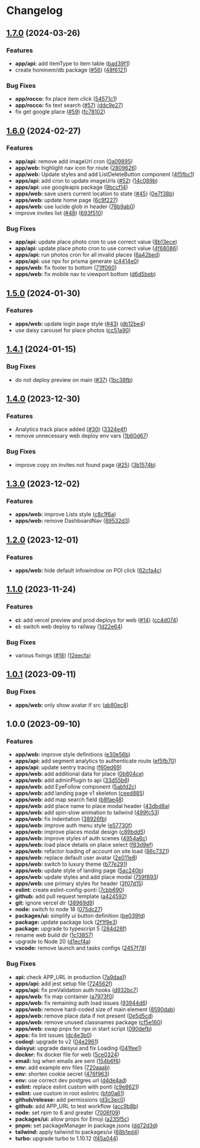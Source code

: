 # Changelog

## [1.7.0](https://github.com/theponti/rocco/compare/v1.6.0...v1.7.0) (2024-03-26)


### Features

* **app/api:** add itemType to item table ([bad39f1](https://github.com/theponti/rocco/commit/bad39f1cbc5e085e4fe5b2f8aed02337bf48c93b))
* create hominem/db package ([#56](https://github.com/theponti/rocco/issues/56)) ([48f6121](https://github.com/theponti/rocco/commit/48f6121f6b5f3b4d41dd27360a77f3dda5f52264))


### Bug Fixes

* **app/rocco:** fix place item click ([54571c1](https://github.com/theponti/rocco/commit/54571c1dc945f2e72759538b23a178c0cc65ae54))
* **app/rocco:** fix text search ([#57](https://github.com/theponti/rocco/issues/57)) ([ddc9e27](https://github.com/theponti/rocco/commit/ddc9e2732bfa2ab9785147a8193ba196c8eb03f1))
* fix get google place ([#59](https://github.com/theponti/rocco/issues/59)) ([fc78102](https://github.com/theponti/rocco/commit/fc78102c942456f3d594418824c688da06e0038b))

## [1.6.0](https://github.com/theponti/rocco/compare/v1.5.0...v1.6.0) (2024-02-27)


### Features

* **app/api:** remove add imageUrl cron ([0a09895](https://github.com/theponti/rocco/commit/0a0989565af7f8a213067e54e188f9ad69267770))
* **app/web:** highlight nav icon for route ([2809626](https://github.com/theponti/rocco/commit/2809626b5bdd9336502092265b43cf9d4976e5b5))
* **app/web:** Update styles and add ListDeleteButton component ([4f5fbc1](https://github.com/theponti/rocco/commit/4f5fbc1b075e9924b9ea120c3d12ac8d0b39f3f5))
* **apps/api:** add cron to update imageUrls ([#52](https://github.com/theponti/rocco/issues/52)) ([14c089b](https://github.com/theponti/rocco/commit/14c089b402896e6f728ee90bfe4df8f0064250cb))
* **apps/api:** use googleapis package ([9bccf14](https://github.com/theponti/rocco/commit/9bccf14ee68dab194ae7c4372e5dc9844eba1364))
* **apps/web:** save users current location to state ([#45](https://github.com/theponti/rocco/issues/45)) ([0e7f38b](https://github.com/theponti/rocco/commit/0e7f38bcdc2791761e7b290d1f838b50dd8e89ce))
* **apps/web:** update home page ([6c9f227](https://github.com/theponti/rocco/commit/6c9f227ca36b6d3168cfba4057c3fa8f77511118))
* **apps/web:** use lucide glob in header ([78b9ab0](https://github.com/theponti/rocco/commit/78b9ab0b8b45133b329fea485bbe43d64b0708a8))
* improve invites list ([#48](https://github.com/theponti/rocco/issues/48)) ([693f510](https://github.com/theponti/rocco/commit/693f510aff87e0796c94d62d65363cae6ac0de5a))


### Bug Fixes

* **app/api:** update place photo cron to use correct value ([8b13ece](https://github.com/theponti/rocco/commit/8b13ece409ed83589d27c33c60ced637ee25cf10))
* **app/api:** update place photo cron to use correct value ([4f68086](https://github.com/theponti/rocco/commit/4f68086697f6873980dec50ce515df9ab4840806))
* **apps/api:** run photos cron for all invalid places ([6a42bed](https://github.com/theponti/rocco/commit/6a42bed2830ce8a47ce06953998b6251cc7ea1da))
* **apps/api:** use npx for prisma generate ([c4414e0](https://github.com/theponti/rocco/commit/c4414e0d55c5442d673452a213f7e047b41854e4))
* **apps/web:** fix footer to bottom ([71ff060](https://github.com/theponti/rocco/commit/71ff060f860bbd2bc3095e9340643ea532b663a1))
* **apps/web:** fix mobile nav to viewport bottom ([d6d5beb](https://github.com/theponti/rocco/commit/d6d5beb40c4f3781d8f48ad307f0223b553012d3))

## [1.5.0](https://github.com/theponti/rocco/compare/v1.4.1...v1.5.0) (2024-01-30)


### Features

* **apps/web:** update login page style ([#43](https://github.com/theponti/rocco/issues/43)) ([db12be4](https://github.com/theponti/rocco/commit/db12be4f2a6104429b3044e481b9c909f25bbb19))
* use daisy carousel for place photos ([cc51a90](https://github.com/theponti/rocco/commit/cc51a90fdc90ae261ae6d2a924169b8bab234248))

## [1.4.1](https://github.com/theponti/rocco/compare/v1.4.0...v1.4.1) (2024-01-15)


### Bug Fixes

* do not deploy preview on main ([#37](https://github.com/theponti/rocco/issues/37)) ([1bc38fb](https://github.com/theponti/rocco/commit/1bc38fb088218e8c7cf5c76533d99f85b908366b))

## [1.4.0](https://github.com/theponti/rocco/compare/v1.3.0...v1.4.0) (2023-12-30)


### Features

* Analytics track place added ([#30](https://github.com/theponti/rocco/issues/30)) ([3324e4f](https://github.com/theponti/rocco/commit/3324e4f3c66217001211ba8fa808ea24747deb83))
* remove unnecessary web deploy env vars ([1b60d67](https://github.com/theponti/rocco/commit/1b60d67d94a120ef49395984fb2305a5946bf23f))


### Bug Fixes

* improve copy on invites not found page ([#25](https://github.com/theponti/rocco/issues/25)) ([3b1574b](https://github.com/theponti/rocco/commit/3b1574bcf74642e244ba6a7e82f7a172aefbe61c))

## [1.3.0](https://github.com/theponti/rocco/compare/v1.2.0...v1.3.0) (2023-12-02)


### Features

* **apps/web:** improve Lists style ([c8c1f6a](https://github.com/theponti/rocco/commit/c8c1f6a5a3821fc49d2489cb6a5d0691e9b0737f))
* **apps/web:** remove DashboardNav ([89532d3](https://github.com/theponti/rocco/commit/89532d31d2667ac4f1f5912866c83c9d3a6bf13d))

## [1.2.0](https://github.com/theponti/rocco/compare/v1.1.0...v1.2.0) (2023-12-01)


### Features

* **apps/web:** hide default infowindow on POI click ([62cfa4c](https://github.com/theponti/rocco/commit/62cfa4c47af757c1b66e0fb21ff090848ed2a014))

## [1.1.0](https://github.com/theponti/rocco/compare/v1.0.1...v1.1.0) (2023-11-24)


### Features

* **ci:** add vercel preview and prod deploys for web ([#14](https://github.com/theponti/rocco/issues/14)) ([cc4d074](https://github.com/theponti/rocco/commit/cc4d074418924bce1ecb688378243733534fea90))
* **ci:** switch web deploy to railway ([1d22e64](https://github.com/theponti/rocco/commit/1d22e644effe153f45f049178ea635182bca2fe6))


### Bug Fixes

* various fixings ([#18](https://github.com/theponti/rocco/issues/18)) ([12eecfa](https://github.com/theponti/rocco/commit/12eecfaab901da3aa8aac47e6be319cde4b36404))

## [1.0.1](https://github.com/theponti/rocco/compare/v1.0.0...v1.0.1) (2023-09-11)


### Bug Fixes

* **apps/web:** only show avatar if src ([ab80ec8](https://github.com/theponti/rocco/commit/ab80ec882aec765ae01ce9b5aaba2138580389a8))

## 1.0.0 (2023-09-10)


### Features

* **app/web:** improve style definitions ([e30e56b](https://github.com/theponti/rocco/commit/e30e56b71b7d2136fb34e7274d192c638a04b218))
* **apps/api:** add segment analytics to authenticate route ([ef5fb70](https://github.com/theponti/rocco/commit/ef5fb7052face0ea3451ddbc19f4210bae1ee6ae))
* **apps/api:** update sentry tracing ([f60ed69](https://github.com/theponti/rocco/commit/f60ed69789b589681aa0846924c85ab0a7351aab))
* **apps/web:** add additional data for place ([0b804ce](https://github.com/theponti/rocco/commit/0b804ce0ea84b5e40f3b27855d9ca5673ee8e0e6))
* **apps/web:** add adminPlugin to api ([33d55b6](https://github.com/theponti/rocco/commit/33d55b61f93f09a24998bafee2b7cf1523d6e691))
* **apps/web:** add EyeFollow component ([5abfd2c](https://github.com/theponti/rocco/commit/5abfd2c7e1ce70f00f555e9fc7cfb98678b21d7f))
* **apps/web:** add landing page v1 skeleton ([ceed885](https://github.com/theponti/rocco/commit/ceed8858712b6760a044a00573d91d689197a1fb))
* **apps/web:** add map search field ([b8fae48](https://github.com/theponti/rocco/commit/b8fae48a84fe8a1f8428c52535839cec15f00f76))
* **apps/web:** add place name to place modal header ([43dbd8a](https://github.com/theponti/rocco/commit/43dbd8ad3b6ceba0073f395bb379a17588d64643))
* **apps/web:** add spin-slow animation to tailwind ([499fc53](https://github.com/theponti/rocco/commit/499fc5372909740aaefb341c5f02a4c5063c9884))
* **apps/web:** fix indentation ([38926fb](https://github.com/theponti/rocco/commit/38926fbaf39cd3f15ff7ff3481060d2dd74acce7))
* **apps/web:** improve auth menu style ([e57730f](https://github.com/theponti/rocco/commit/e57730f31078079190c61ed2b4eec184631315a6))
* **apps/web:** improve places modal design ([c89bdd5](https://github.com/theponti/rocco/commit/c89bdd5918ae5902b888c474325391d8d8489507))
* **apps/web:** improve styles of auth scenes ([4954a6c](https://github.com/theponti/rocco/commit/4954a6c0ca29c3ebdc7772299800e68cb67a6226))
* **apps/web:** load place details on place select ([f83d9ef](https://github.com/theponti/rocco/commit/f83d9ef5745b2dd3f497215ec75df39630fce388))
* **apps/web:** refactor loading of account on site load ([86c7321](https://github.com/theponti/rocco/commit/86c7321257f974e01751af17299ea8d7546138fb))
* **apps/web:** replace default user avatar ([2e011e8](https://github.com/theponti/rocco/commit/2e011e8c05a0ba204e31659344dfb0fe76295f14))
* **apps/web:** switch to luxury theme ([b77e291](https://github.com/theponti/rocco/commit/b77e2917fd4b5b6129f4612305c2f1e58f4e8d87))
* **apps/web:** update style of landing page ([5ac240b](https://github.com/theponti/rocco/commit/5ac240bac6804bea7a34cfa6f58d33e432506fe8))
* **apps/web:** update styles and add place modal ([759f893](https://github.com/theponti/rocco/commit/759f893423a3c15427f10d8f5adbcf1aa2891249))
* **apps/web:** use primary styles for header ([3f07d15](https://github.com/theponti/rocco/commit/3f07d15a7340a067c28a4a66004e4db473d90302))
* **eslint:** create eslint-config-ponti ([7cbb690](https://github.com/theponti/rocco/commit/7cbb69096b456af9d4e97157a1f0c47f830bbd91))
* **github:** add pull request template ([a424592](https://github.com/theponti/rocco/commit/a424592f9eacd4e545e4d317ce1264ad5f3f32be))
* **git:** ignore vercel dir ([38969d9](https://github.com/theponti/rocco/commit/38969d9648ba62426deecf8556d5cf48836a62e4))
* **node:** switch to node 18 ([075dc27](https://github.com/theponti/rocco/commit/075dc2720b410d04dcaf5b69dd093e4179fad487))
* **packages/ui:** simplify ui button definition ([be039fd](https://github.com/theponti/rocco/commit/be039fdcc90a130eacf43df9e920c9a20413bb66))
* **package:** update package lock ([2f1f9e3](https://github.com/theponti/rocco/commit/2f1f9e363542e3053deb859decd5ff51649865d8))
* **package:** upgrade to typescript 5 ([284d26f](https://github.com/theponti/rocco/commit/284d26f3c3aae45969473f2695d74991386d8e5c))
* rename web build dir ([1c13857](https://github.com/theponti/rocco/commit/1c138575515c53eb72fb90c9bb7a9cc213c8e5c3))
* upgrade to Node 20 ([d1ecf4a](https://github.com/theponti/rocco/commit/d1ecf4a38c364b269d5fe0e765008a93c3d9c7ab))
* **vscode:** remove launch and tasks configs ([2457f78](https://github.com/theponti/rocco/commit/2457f78726d661b66abb6e02c4634479a666e772))


### Bug Fixes

* **api:** check APP_URL in production ([7a9daa1](https://github.com/theponti/rocco/commit/7a9daa19022bcf4e0e5af4a4699d3a29937566e3))
* **apps/api:** add jest setup file ([724562f](https://github.com/theponti/rocco/commit/724562fdbe6857b1f6f479a452e34f1d3e4e44ed))
* **apps/api:** fix preValidation auth hooks ([d932bc7](https://github.com/theponti/rocco/commit/d932bc70aebb4b86147ed55f7df2f7a282408401))
* **apps/web:** fix map container ([a7973f0](https://github.com/theponti/rocco/commit/a7973f0da3791324a6950b2ff535e100b2cedaf1))
* **apps/web:** fix remaining auth load issues ([93944d6](https://github.com/theponti/rocco/commit/93944d658c1ccd8c25335f9bad9765782b723692))
* **apps/web:** remove hard-coded size of main element ([8590dab](https://github.com/theponti/rocco/commit/8590dab1ec83107027b24b6789386c365bb552c1))
* **apps/web:** remove place data if not present ([0e5d5cd](https://github.com/theponti/rocco/commit/0e5d5cdfa55b1eab60335a0964f7bb558c336565))
* **apps/web:** remove unused classnames package ([cf5e160](https://github.com/theponti/rocco/commit/cf5e160b4d72daa737d5fbefbd9ba56f2a7d3448))
* **apps/web:** swap pnpx for npx in start script ([090defb](https://github.com/theponti/rocco/commit/090defba7f37b3b990276fe0b6ab32af537cef39))
* **apps:** fix lint issues ([dc4e3b0](https://github.com/theponti/rocco/commit/dc4e3b0d824ffa93a18e46cc3af3293f4bae0928))
* **codeql:** upgrade to v2 ([04e2961](https://github.com/theponti/rocco/commit/04e2961f828832ffa19c4b50c21dbca737f7b3e4))
* **daisyui:** upgrade daisyui and fix Loading ([041fee1](https://github.com/theponti/rocco/commit/041fee19407da4790e4d2e4ecb8cedfad8e41426))
* **docker:** fix docker file for web ([5ce0324](https://github.com/theponti/rocco/commit/5ce0324075932d3849c1a2c95c3448dab46ffa38))
* **email:** log when emails are sent ([154b6f6](https://github.com/theponti/rocco/commit/154b6f622262b587dc8a941eaf81ba8e0f0a4376))
* **env:** add example env files ([720aaab](https://github.com/theponti/rocco/commit/720aaab45b515bab78cda9ba4171bcb7e9ad24cd))
* **env:** shorten cookie secret ([476f963](https://github.com/theponti/rocco/commit/476f9638363bdc026f86716e85ceaf74be019027))
* **env:** use correct dev postgres url ([d4de4ad](https://github.com/theponti/rocco/commit/d4de4ad1c375fda76212f0b0c76580a6ca21ea3a))
* **eslint:** replace eslint custom with ponti ([c9e8621](https://github.com/theponti/rocco/commit/c9e86216e72d0124e943d37434499898c84fded7))
* **eslint:** use custom in root eslintrc ([bfd0a61](https://github.com/theponti/rocco/commit/bfd0a61561598f3ba3d90d5eebdcdb3dfc6f5727))
* **github/release:** add permissions ([d3c3ec0](https://github.com/theponti/rocco/commit/d3c3ec0d478554869a0727839555ba17f734cf60))
* **github:** add APP_URL to test workflow ([acc9b8b](https://github.com/theponti/rocco/commit/acc9b8b3507d232dd9a6bd862202da6a546b1dd2))
* **node:** set npm to 8 and greater ([7006f09](https://github.com/theponti/rocco/commit/7006f09a07d123cbcf28c3ee70ef424eb3ef3a51))
* **packages/ui:** allow props for Emoji ([a235f5c](https://github.com/theponti/rocco/commit/a235f5ccf66c41a837f7df045e047e19cee6415f))
* **pnpm:** set packageManager in package.jsons ([dd72d3d](https://github.com/theponti/rocco/commit/dd72d3d68be553ee74e63a3a99dd6a86a09c9d18))
* **tailwind:** apply tailwind to packages/ui ([68b1ed4](https://github.com/theponti/rocco/commit/68b1ed46eb657c2e60cd6f32a9048ba1bb7f01f7))
* **turbo:** upgrade turbo to 1.10.12 ([f45a044](https://github.com/theponti/rocco/commit/f45a044f5cdeb05147cff2673e486da38ef914e1))
